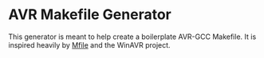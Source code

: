 # AVR Makefile Generator

This generator is meant to help create a boilerplate AVR-GCC Makefile. It is inspired heavily by [Mfile](http://www.sax.de/~joerg/mfile) and the WinAVR project.
